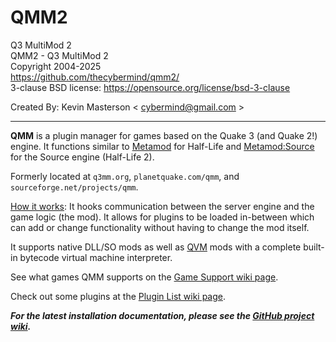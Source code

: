 # QMM2
Q3 MultiMod 2  
QMM2 - Q3 MultiMod 2  
Copyright 2004-2025  
https://github.com/thecybermind/qmm2/  
3-clause BSD license: https://opensource.org/license/bsd-3-clause  

Created By: Kevin Masterson < cybermind@gmail.com >

---

**QMM** is a plugin manager for games based on the Quake 3 (and Quake 2!) engine. It functions similar to [Metamod](http://metamod.org/) for Half-Life and [Metamod:Source](https://www.sourcemm.net/) for the Source engine (Half-Life 2).

Formerly located at `q3mm.org`, `planetquake.com/qmm`, and `sourceforge.net/projects/qmm`.

[How it works](https://github.com/thecybermind/qmm2/wiki/How-QMM-works): It hooks communication between the server engine and the game logic (the mod). It allows for plugins to be loaded in-between which can add or change functionality without having to change the mod itself.

It supports native DLL/SO mods as well as [QVM](https://github.com/thecybermind/qmm2/wiki/QVM) mods with a complete built-in bytecode virtual machine interpreter.

See what games QMM supports on the [Game Support wiki page](https://github.com/thecybermind/qmm2/wiki/Game-support).

Check out some plugins at the [Plugin List wiki page](https://github.com/thecybermind/qmm2/wiki/Plugin-List).

***For the latest installation documentation, please see the [GitHub project wiki](https://github.com/thecybermind/qmm2/wiki/Installation).***
